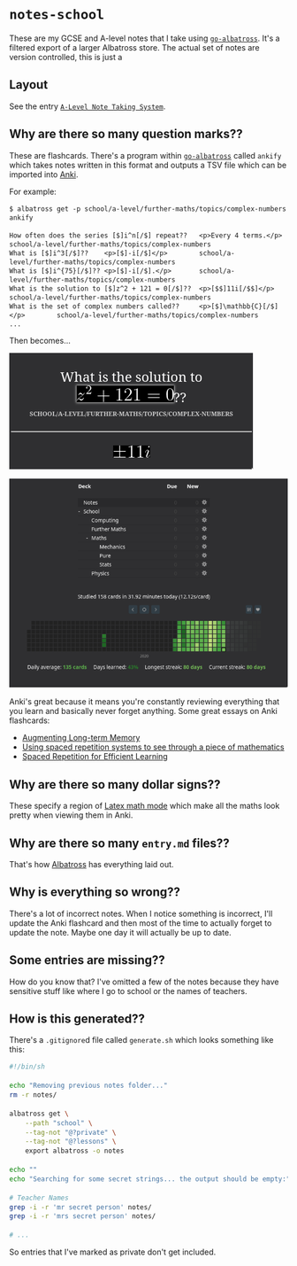# `notes-school`
These are my GCSE and A-level notes that I take using [`go-albatross`](https://github.com/albatross-org/go-albatross). It's a filtered export of a larger Albatross store. The actual set of notes are version controlled, this is just a 

## Layout
See the entry [`A-Level Note Taking System`](notes/school/a-level/general/transition/note-taking/entry.md).

## Why are there so many question marks??
These are flashcards. There's a program within [`go-albatross`](https://github.com/albatross-org/go-albatross) called `ankify` which takes notes written in this format and outputs a TSV file which can be imported into [Anki](https://apps.ankiweb.net/).

For example:

```
$ albatross get -p school/a-level/further-maths/topics/complex-numbers ankify

How often does the series [$]i^n[/$] repeat??   <p>Every 4 terms.</p>   school/a-level/further-maths/topics/complex-numbers
What is [$]i^3[/$]??    <p>[$]-i[/$]</p>        school/a-level/further-maths/topics/complex-numbers
What is [$]i^{75}[/$]?? <p>[$]-i[/$].</p>       school/a-level/further-maths/topics/complex-numbers
What is the solution to [$]z^2 + 121 = 0[/$]??  <p>[$$]11i[/$$]</p>     school/a-level/further-maths/topics/complex-numbers
What is the set of complex numbers called??     <p>[$]\mathbb{C}[/$]</p>        school/a-level/further-maths/topics/complex-numbers
...
```

Then becomes...

![anki flashcard time](media/anki-screenshot.png)

![anki reviews](media/anki-reviews.png)

Anki's great because it means you're constantly reviewing everything that you learn and basically never forget anything. Some great essays on Anki flashcards:

- [Augmenting Long-term Memory](http://augmentingcognition.com/ltm.html)
- [Using spaced repetition systems to see through a piece of mathematics](http://cognitivemedium.com/srs-mathematics)
- [Spaced Repetition for Efficient Learning](https://www.gwern.net/Spaced-repetition)

## Why are there so many dollar signs??
These specify a region of [Latex math mode](https://www.overleaf.com/learn/latex/display_style_in_math_mode) which make all the maths look pretty when viewing them in Anki.

## Why are there so many `entry.md` files??
That's how [Albatross](https://github.com/albatross-org/go-albatross) has everything laid out.  

## Why is everything so wrong??
There's a lot of incorrect notes. When I notice something is incorrect, I'll update the Anki flashcard and then most of the time to actually forget to update the note. Maybe one day it will actually be up to date.

## Some entries are missing??
How do you know that? I've omitted a few of the notes because they have sensitive stuff like where I go to school or the names of teachers.

## How is this generated??
There's a `.gitignore`d file called `generate.sh` which looks something like this:

```sh
#!/bin/sh

echo "Removing previous notes folder..."
rm -r notes/

albatross get \
    --path "school" \
    --tag-not "@?private" \
    --tag-not "@?lessons" \
    export albatross -o notes

echo ""
echo "Searching for some secret strings... the output should be empty:"

# Teacher Names
grep -i -r 'mr secret person' notes/
grep -i -r 'mrs secret person' notes/

# ...
```

So entries that I've marked as private don't get included.